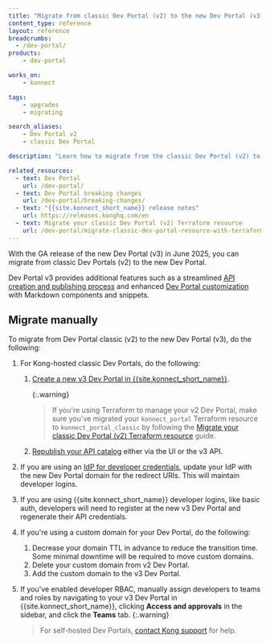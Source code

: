```yaml
---
title: "Migrate from classic Dev Portal (v2) to the new Dev Portal (v3)"
content_type: reference
layout: reference
breadcrumbs:
  - /dev-portal/
products:
    - dev-portal

works_on:
    - konnect

tags:
    - upgrades
    - migrating

search_aliases:
    - Dev Portal v2
    - classic Dev Portal

description: "Learn how to migrate from the classic Dev Portal (v2) to the new Dev Portal (v3)."

related_resources:
  - text: Dev Portal
    url: /dev-portal/
  - text: Dev Portal breaking changes
    url: /dev-portal/breaking-changes/
  - text: "{{site.konnect_short_name}} release notes"
    url: https://releases.konghq.com/en
  - text: Migrate your classic Dev Portal (v2) Terraform resource
    url: /dev-portal/migrate-classic-dev-portal-resource-with-terraform/
---
```


With the GA release of the new Dev Portal (v3) in June 2025, you can migrate from classic Dev Portals (v2) to the new Dev Portal. 

Dev Portal v3 provides additional features such as a streamlined [API creation and publishing process](/catalog/apis/) and enhanced [Dev Portal customization](/dev-portal/customizations/dev-portal-customizations/) with Markdown components and snippets.

## Migrate manually

To migrate from Dev Portal classic (v2) to the new Dev Portal (v3), do the following:

1. For Kong-hosted classic Dev Portals, do the following:
   1. [Create a new v3 Dev Portal in {{site.konnect_short_name}}](https://cloud.konghq.com/portals/create). 
      
      {:.warning}
      > If you're using Terraform to manage your v2 Dev Portal, make sure you've migrated your `konnect_portal` Terraform resource to `konnect_portal_classic` by following the [Migrate your classic Dev Portal (v2) Terraform resource](/dev-portal/migrate-classic-dev-portal-resource-with-terraform/) guide. 
   1. [Republish your API catalog](/how-to/automate-api-catalog/) either via the UI or the v3 API.
   
1. If you are using an [IdP for developer credentials](/dev-portal/team-mapping/), update your IdP with the new Dev Portal domain for the redirect URIs. This will maintain developer logins.
1. If you are using {{site.konnect_short_name}} developer logins, like basic auth, developers will need to register at the new v3 Dev Portal and regenerate their API credentials.
1. If you're using a custom domain for your Dev Portal, do the following:
   1. Decrease your domain TTL in advance to reduce the transition time. Some minimal downtime will be required to move custom domains.
   1. Delete your custom domain from v2 Dev Portal.
   1. Add the custom domain to the v3 Dev Portal.
1. If you've enabled developer RBAC, manually assign developers to teams and roles by navigating to your v3 Dev Portal in {{site.konnect_short_name}}, clicking **Access and approvals** in the sidebar, and click the **Teams** tab.
   {:.warning}
   > For self-hosted Dev Portals, [contact Kong support](https://support.konghq.com) for help.